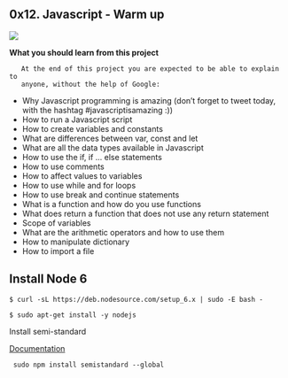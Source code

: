 ## 0x12. Javascript - Warm up

![](https://s3.amazonaws.com/intranet-projects-files/holbertonschool-higher-level_programming+/303/Javascript-535.png.jpeg)

**What you should learn from this project**

       At the end of this project you are expected to be able to explain to
       anyone, without the help of Google:

* Why Javascript programming is amazing (don’t forget to tweet today, with
  the hashtag #javascriptisamazing :))
* How to run a Javascript script
* How to create variables and constants
* What are differences between var, const and let
* What are all the data types available in Javascript
* How to use the if, if ... else statements
* How to use comments
* How to affect values to variables
* How to use while and for loops
* How to use break and continue statements
* What is a function and how do you use functions
* What does return a function that does not use any return statement
* Scope of variables
* What are the arithmetic operators and how to use them
* How to manipulate dictionary
* How to import a file

## Install Node 6

`$ curl -sL https://deb.nodesource.com/setup_6.x | sudo -E bash -`

`$ sudo apt-get install -y nodejs`

Install semi-standard

<a href="https://github.com/Flet/semistandard" target="_blank">Documentation</a>

` sudo npm install semistandard --global`